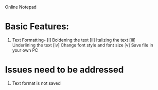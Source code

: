 Online Notepad

# Basic Features:
1. Text Formatting-
    [i] Boldening the text
    [ii] Italizing the text
    [iii] Underlining the text
    [iv] Change font style and font size
    [v] Save file in your own PC

# Issues need to be addressed
1. Text format is not saved